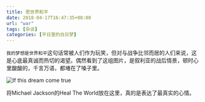 ```yaml
---
title: 愿世界和平  
date: 2018-04-17T16:47:35+08:00
url: "war"
tags: [杂谈]
categories: [平日里的白日梦]
---
```


`我的梦想是世界和平`这句话常被人们作为玩笑，但对与战争比邻而居的人们来说，这是心底最真诚而热切的渴望。偶然看到了这组图片，是叙利亚的战后情景，顿时心里酸酸的，千言万语，都堵在了嗓子里。

![If this dream come true](https://user-images.githubusercontent.com/26682846/70858677-3f169000-1f41-11ea-9604-4ee43925d217.jpg)

 将Michael Jackson的Heal The World放在这里，真的是表达了最真实的心情。

<meting-js auto=" https://y.qq.com/n/yqq/song/002bmfKd2GHJ9p.html " autoplay="true" volume="0.2"></meting-js> 